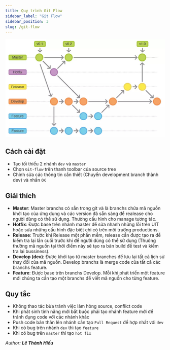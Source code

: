 ```yaml
---
title: Quy trình Git Flow
sidebar_label: "Git Flow"
sidebar_position: 3
slug: /git-flow
---
```


![git flow](./img/git-flow.jpg)

## Cách cài đặt

- Tạo tối thiểu 2 nhánh `dev` và `master`
- Chọn `Git-flow` trên thanh toolbar của source tree
- Chỉnh sửa các thông tin cần thiết (Chuyển development branch thành dev) và nhấn `OK`

## Giải thích

- **Master**: Master branchs có sẵn trong git và là branchs chứa mã nguồn khởi tạo của ứng dụng và các version đã sẵn sàng để realease cho người dùng có thể sử dụng. Thường cấu hình cho manage tương tác.
- **Hotfix**: Được base trên nhánh master để sửa nhanh những lỗi trên UIT hoặc sửa những cấu hình đặc biệt chỉ có trên môi trường productions.
- **Release**: Trước khi Release một phần mềm, release cần được tạo ra để kiểm tra lại lần cuối trước khi để người dùng có thể sử dụng (Thuông thường mã nguồn tại thời điểm này sẽ tạo ra bản build để test và kiểm tra lại bussiness).
- **Develop (dev)**: Được khởi tạo từ master branches để lưu lại tất cả lịch sử thay đổi của mã nguồn. Develop branchs là merge code của tất cả các branchs feature.
- **Feature**: Được base trên branchs Develop. Mỗi khi phát triển một feature mới chúng ta cần tạo một branchs để viết mã nguồn cho từng feature.

## Quy tắc

- Không thao tác bừa tránh việc làm hỏng source, conflict code
- Khi phát sinh tính năng mới bắt buộc phải tạo nhánh feature mới để tránh đụng code với các nhánh khác
- Push code bản thân lên nhánh cần tạo `Pull Request` để hợp nhất với `dev`
- Khi có bug trên nhánh `dev` thì tạo `feature`
- Khi có bug trên `master` thì tạo `hot fix`

<div class="text-right">

_Author: **Lê Thành Hiếu**_

</div>
